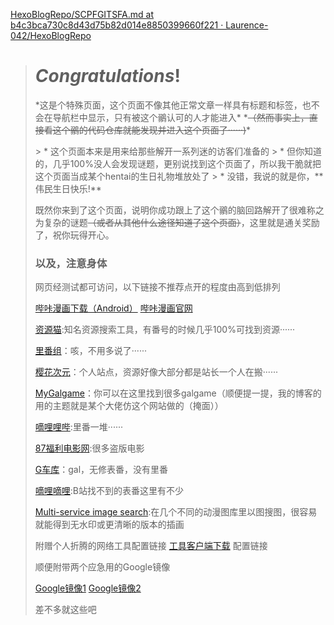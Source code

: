 [HexoBlogRepo/SCPFGITSFA.md at b4c3bca730c8d43d75b82d014e8850399660f221 · Laurence-042/HexoBlogRepo](https://github.com/Laurence-042/HexoBlogRepo/blob/b4c3bca730c8d43d75b82d014e8850399660f221/source/SCPFGITSFA.md)

> # _Congratulations_!
> 
>   
> \*这是个特殊页面，这个页面不像其他正常文章一样具有标题和标签，也不会在导航栏中显示，只有被这个鶸认可的人才能进入\* \*~~（然而事实上，直接看这个鶸的代码仓库就能发现并进入这个页面了······)~~\*  
>   
> \> \* 这个页面本来是用来给那些解开一系列迷的访客们准备的 > \* 但你知道的，几乎100%没人会发现谜题，更别说找到这个页面了，所以我干脆就把这个页面当成某个hentai的生日礼物堆放处了 > \* 没错，我说的就是你，\*\*伟民生日快乐!\*\*
> 
> 既然你来到了这个页面，说明你成功跟上了这个鶸的脑回路解开了很难称之为复杂的谜题~~（或者从其他什么途径知道了这个页面）~~，这里就是通关奖励了，祝你玩得开心。
> 
> ### 以及，注意身体
> 
> 网页经测试都可访问，以下链接不推荐点开的程度由高到低排列
> 
> [哔咔漫画下载（Android）](https://transfer.sh/CjJbv/picacg_2.1.0.5.apk) [哔咔漫画官网](http://picacg.net/)
> 
> [资源猫](https://www.ziyuanmao.org):知名资源搜索工具，有番号的时候几乎100%可找到资源······
> 
> [里番组](https://lfz.fun/)：咳，不用多说了······
> 
> [樱花次元](https://yhacg.us/)：个人站点，资源好像大部分都是站长一个人在搬······
> 
> [MyGalgame](http://www.mygalgame.com/)：你可以在这里找到很多galgame（顺便提一提，我的博客的用的主题就是某个大佬仿这个网站做的（掩面））
> 
> [嘀哩哩哔](https://dlilib.com/):里番一堆······
> 
> [87福利电影网](http://www.sg80.com/):很多盗版电影
> 
> [G车库](https://www.galgame.lol/)：gal，无修表番，没有里番
> 
> [嘀哩嘀哩](http://www.dilidili.wang/):B站找不到的表番这里有不少
> 
> [Multi-service image search](http://www.iqdb.org/):在几个不同的动漫图库里以图搜图，很容易就能得到无水印或更清晰的版本的插画
> 
> 附赠个人折腾的网络工具配置链接 [工具客户端下载](https://github.com/shadowsocks/shadowsocks-windows/releases/download/4.0.10/Shadowsocks-4.0.10.zip) 配置链接
> 
> 顺便附带两个应急用的Google镜像
> 
> [Google镜像1](https://rain.likeso.ml/) [Google镜像2](https://plus.likeso.ml/)
> 
> 差不多就这些吧
